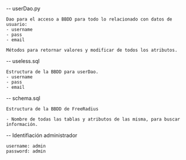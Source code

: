 
-- userDao.py

    Dao para el acceso a BBDD para todo lo relacionado con datos de usuario:
    - username
    - pass
    - email

    Métodos para retornar valores y modificar de todos los atributos.

-- useless.sql

    Estructura de la BBDD para userDao.
    - username
    - pass
    - email

-- schema.sql

    Estructura de la BBDD de FreeRadius

    - Nombre de todas las tablas y atributos de las misma, para buscar información.

-- Identifiación administrador

    username: admin
    password: admin